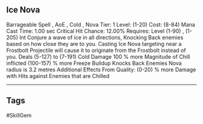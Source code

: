 ## Ice Nova
Barrageable
Spell , AoE , Cold , Nova
Tier: 1
Level: (1-20)
Cost: (8-84) Mana
Cast Time: 1.00 sec
Critical Hit Chance: 12.00%
Requires: Level (1-90) , (1-205) Int
Conjure a wave of ice in all directions, Knocking Back enemies based on how close they are to you. Casting Ice Nova targeting near a Frostbolt Projectile will cause it to originate from the Frostbolt instead of you.
Deals (5-127) to (7-191) Cold Damage
100 % more Magnitude of Chill inflicted
(100-157) % more Freeze Buildup
Knocks Back Enemies
Nova radius is 3.2 metres
Additional Effects From Quality:
(0-20) % more Damage with Hits against Enemies that are Chilled

---
## Tags
#SkillGem
